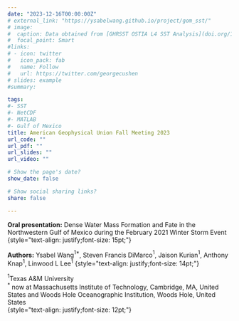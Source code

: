 ```yaml
---
date: "2023-12-16T00:00:00Z"
# external_link: "https://ysabelwang.github.io/project/gom_sst/"
# image:
#  caption: Data obtained from [GHRSST OSTIA L4 SST Analysis](doi.org/10.5067/GHOST-4FK01)
#  focal_point: Smart
#links:
# - icon: twitter
#   icon_pack: fab
#   name: Follow
#   url: https://twitter.com/georgecushen
# slides: example
#summary: 

tags:
#- SST
#- NetCDF
#- MATLAB
#- Gulf of Mexico
title: American Geophysical Union Fall Meeting 2023
url_code: ""
url_pdf: ""
url_slides: ""
url_video: ""

# Show the page's date?
show_date: false

# Show social sharing links?
share: false

---
```

**Oral presentation:** Dense Water Mass Formation and Fate in the Northwestern Gulf of Mexico during the February 2021 Winter Storm Event
{style="text-align: justify;font-size: 15pt;"}

**Authors:**  Ysabel Wang$^{1*}$, Steven Francis DiMarco$^{1}$, Jaison Kurian$^{1}$, Anthony Knap$^{1}$, Linwood L Lee$^{1}$
{style="text-align: justify;font-size: 14pt;"}

$^{1}$Texas A&M University  
$^*$ now at Massachusetts Institute of Technology, Cambridge, MA, United States and Woods Hole Oceanographic Institution, Woods Hole, United States  
{style="text-align: justify;font-size: 12pt;"}

